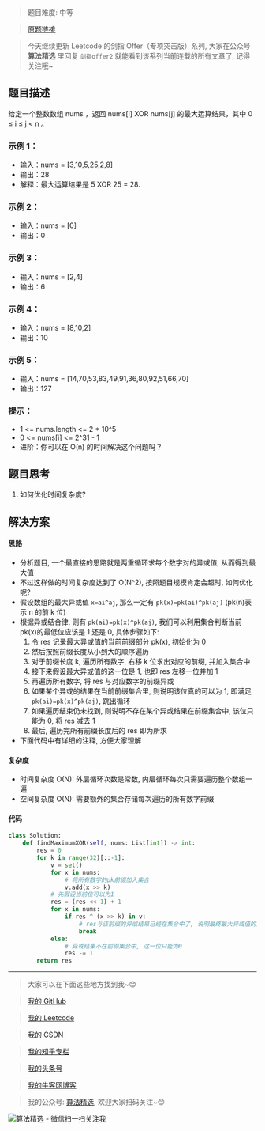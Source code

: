 > 题目难度: 中等

> [原题链接](https://leetcode.cn/problems/ms70jA/)

> 今天继续更新 Leetcode 的剑指 Offer（专项突击版）系列, 大家在公众号 **算法精选** 里回复 `剑指offer2` 就能看到该系列当前连载的所有文章了, 记得关注哦~

## 题目描述

给定一个整数数组 nums ，返回 nums[i] XOR nums[j] 的最大运算结果，其中 0 ≤ i ≤ j < n 。

### 示例 1：

- 输入：nums = [3,10,5,25,2,8]
- 输出：28
- 解释：最大运算结果是 5 XOR 25 = 28.

### 示例 2：

- 输入：nums = [0]
- 输出：0

### 示例 3：

- 输入：nums = [2,4]
- 输出：6

### 示例 4：

- 输入：nums = [8,10,2]
- 输出：10

### 示例 5：

- 输入：nums = [14,70,53,83,49,91,36,80,92,51,66,70]
- 输出：127

### 提示：

- 1 <= nums.length <= 2 \* 10^5
- 0 <= nums[i] <= 2^31 - 1
- 进阶：你可以在 O(n) 的时间解决这个问题吗？

## 题目思考

1. 如何优化时间复杂度?

## 解决方案

#### 思路

- 分析题目, 一个最直接的思路就是两重循环求每个数字对的异或值, 从而得到最大值
- 不过这样做的时间复杂度达到了 O(N^2), 按照题目规模肯定会超时, 如何优化呢?
- 假设数组的最大异或值 `x=ai^aj`, 那么一定有 `pk(x)=pk(ai)^pk(aj)` (pk(n)表示 n 的前 k 位)
- 根据异或结合律, 则有 `pk(ai)=pk(x)^pk(aj)`, 我们可以利用集合判断当前 pk(x)的最低位应该是 1 还是 0, 具体步骤如下:
  1. 令 res 记录最大异或值的当前前缀部分 pk(x), 初始化为 0
  2. 然后按照前缀长度从小到大的顺序遍历
  3. 对于前缀长度 k, 遍历所有数字, 右移 k 位求出对应的前缀, 并加入集合中
  4. 接下来假设最大异或值的这一位是 1, 也即 res 左移一位并加 1
  5. 再遍历所有数字, 将 res 与对应数字的前缀异或
  6. 如果某个异或的结果在当前前缀集合里, 则说明该位真的可以为 1, 即满足`pk(ai)=pk(x)^pk(aj)`, 跳出循环
  7. 如果遍历结束仍未找到, 则说明不存在某个异或结果在前缀集合中, 该位只能为 0, 将 res 减去 1
  8. 最后, 遍历完所有前缀长度后的 res 即为所求
- 下面代码中有详细的注释, 方便大家理解

#### 复杂度

- 时间复杂度 O(N): 外层循环次数是常数, 内层循环每次只需要遍历整个数组一遍
- 空间复杂度 O(N): 需要额外的集合存储每次遍历的所有数字前缀

#### 代码

```python
class Solution:
    def findMaximumXOR(self, nums: List[int]) -> int:
        res = 0
        for k in range(32)[::-1]:
            v = set()
            for x in nums:
                # 将所有数字的pk前缀加入集合
                v.add(x >> k)
            # 先假设当前位可以为1
            res = (res << 1) + 1
            for x in nums:
                if res ^ (x >> k) in v:
                    # res与该前缀的异或结果已经在集合中了, 说明最终最大异或值的这一位是1
                    break
            else:
                # 异或结果不在前缀集合中, 这一位只能为0
                res -= 1
        return res
```

---

> 大家可以在下面这些地方找到我~😊

> [我的 GitHub](https://github.com/zjulyx)

> [我的 Leetcode](https://leetcode-cn.com/u/suibianfahui/)

> [我的 CSDN](https://me.csdn.net/zjulyx1993)

> [我的知乎专栏](https://zhuanlan.zhihu.com/c_1242508721932464128)

> [我的头条号](https://www.toutiao.com/c/user/1090304683804520/#mid=1671643017345028)

> [我的牛客网博客](https://blog.nowcoder.net/zjulyx)

> 我的公众号: [算法精选](https://mp.weixin.qq.com/s?__biz=MzA5MDk1MjI5MA==&mid=2247484158&idx=1&sn=90176bac32cf7af40e4074c721fd8a95&chksm=900285f3a7750ce5a068c9c9773781461819633f2fd60533732637ec9520c908371ebc218d49&scene=178&cur_album_id=1386231241346859009#rd), 欢迎大家扫码关注~😊

![算法精选 - 微信扫一扫关注我](https://pic1.zhimg.com/80/v2-7c988a7b35886df51596ef23616764ac_1440w.jpg)
